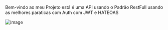 Bem-vindo ao meu Projeto está é uma API usando o Padrão RestFull
usando as melhores paraticas com Auth com JWT e HATEOAS

![image](https://user-images.githubusercontent.com/87865762/200195910-03719115-a2ca-4da1-8746-67836bb32a2d.png)

